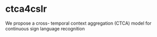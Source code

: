 # ctca4cslr
We propose a cross- temporal context aggregation (CTCA) model for continuous sign language recognition
